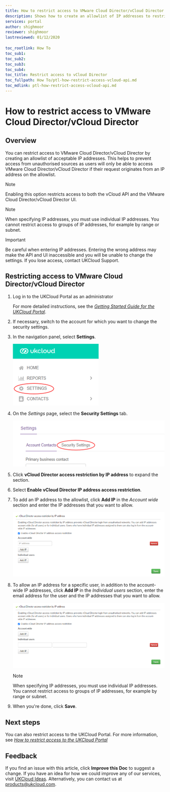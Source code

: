 ```yaml
---
title: How to restrict access to VMware Cloud Director/vCloud Director
description: Shows how to create an allowlist of IP addresses to restrict access to the vCloud API and VMware Cloud Director/vCloud Director
services: portal
author: shighmoor
reviewer: shighmoor
lastreviewed: 01/12/2020

toc_rootlink: How To
toc_sub1: 
toc_sub2:
toc_sub3:
toc_sub4:
toc_title: Restrict access to vCloud Director
toc_fullpath: How To/ptl-how-restrict-access-vcloud-api.md
toc_mdlink: ptl-how-restrict-access-vcloud-api.md
---
```


# How to restrict access to VMware Cloud Director/vCloud Director

## Overview

You can restrict access to VMware Cloud Director/vCloud Director by creating an allowlist of acceptable IP addresses. This helps to prevent access from unauthorised sources as users will only be able to access VMware Cloud Director/vCloud Director if their request originates from an IP address on the allowlist.

> [!NOTE]
> Enabling this option restricts access to both the vCloud API and the VMware Cloud Director/vCloud Director UI.

> [!NOTE]
> When specifying IP addresses, you must use individual IP addresses. You cannot restrict access to groups of IP addresses, for example by range or subnet.

> [!IMPORTANT]
> Be careful when entering IP addresses. Entering the wrong address may make the API and UI inaccessible and you will be unable to change the settings. If you lose access, contact UKCloud Support.

## Restricting access to VMware Cloud Director/vCloud Director

1. Log in to the UKCloud Portal as an administrator

    For more detailed instructions, see the [*Getting Started Guide for the UKCloud Portal*](ptl-gs.md).

2. If necessary, switch to the account for which you want to change the security settings.

3. In the navigation panel, select **Settings**.

    ![Settings menu option in the UKCloud Portal](images/ptl-mnu-settings.png)

4. On the *Settings* page, select the **Security Settings** tab.

    ![Security Settings tab of the Settings page](images/ptl-settings-tab-security.png)

5. Click **vCloud Director access restriction by IP address** to expand the section.

6. Select **Enable vCloud Director IP address access restriction**.

7. To add an IP address to the allowlist, click **Add IP** in the *Account wide* section and enter the IP addresses that you want to allow.

    ![Account-wide IP address allowlist security setting for VMware Cloud Director/vCloud Director](images/ptl-settings-ip-api-account.png)

8. To allow an IP address for a specific user, in addition to the account-wide IP addresses, click **Add IP** in the *Individual users* section, enter the email address for the user and the IP addresses that you want to allow.

    ![Individual user IP address allowlist security setting for VMware Cloud Director/vCloud Director](images/ptl-settings-ip-api-user.png)

    > [!NOTE]
    > When specifying IP addresses, you must use individual IP addresses. You cannot restrict access to groups of IP addresses, for example by range or subnet.

9. When you're done, click **Save**.

## Next steps

You can also restrict access to the UKCloud Portal. For more information, see [*How to restrict access to the UKCloud Portal*](ptl-how-restrict-access-portal.md)

## Feedback

If you find an issue with this article, click **Improve this Doc** to suggest a change. If you have an idea for how we could improve any of our services, visit [UKCloud Ideas](https://ideas.ukcloud.com). Alternatively, you can contact us at <products@ukcloud.com>.
